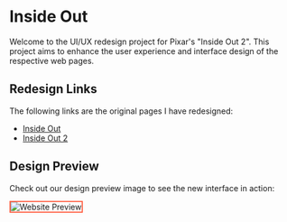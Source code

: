 # Inside Out


Welcome to the UI/UX redesign project for Pixar's "Inside Out 2". This project aims to enhance the user experience and interface design of the respective web pages.


## Redesign Links


The following links are the original pages I have redesigned:


- [Inside Out](https://www.pixar.com/feature-films/inside-out)
- [Inside Out 2](https://www.pixar.com/inside-out-2)


## Design Preview


Check out our design preview image to see the new interface in action:


<img src="img/Mockup.png" alt="Website Preview" style="border: 2px solid #FF6347;">


